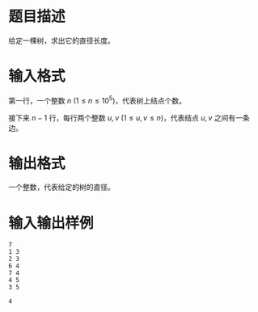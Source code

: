# 题目描述

给定一棵树，求出它的直径长度。

# 输入格式

第一行，一个整数 $n~(1 \leq n \leq {10}^5)$，代表树上结点个数。

接下来 $n-1$ 行，每行两个整数 $u,v~(1 \leq u,v \leq n)$，代表结点 $u,v$ 之间有一条边。

# 输出格式

一个整数，代表给定的树的直径。

# 输入输出样例

```input1
7
1 3
2 3
6 4
7 4
4 5
3 5
```

```output1
4
```
